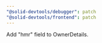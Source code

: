 ```yaml
---
"@solid-devtools/debugger": patch
"@solid-devtools/frontend": patch
---
```


Add "hmr" field to OwnerDetails.
